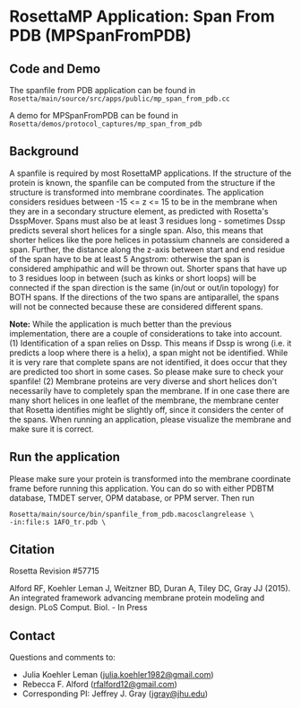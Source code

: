 # RosettaMP Application: Span From PDB (MPSpanFromPDB)

## Code and Demo
The spanfile from PDB application can be found in `Rosetta/main/source/src/apps/public/mp_span_from_pdb.cc` 

A demo for MPSpanFromPDB can be found in `Rosetta/demos/protocol_captures/mp_span_from_pdb`

## Background
A spanfile is required by most RosettaMP applications. If the structure of the protein is known, the spanfile can be computed from the structure if the structure is transformed into membrane coordinates. The application considers residues between -15 <= z <= 15 to be in the membrane when they are in a secondary structure element, as predicted with Rosetta's DsspMover. Spans must also be at least 3 residues long - sometimes Dssp predicts several short helices for a single span. Also, this means that shorter helices like the pore helices in potassium channels are considered a span. Further, the distance along the z-axis between start and end residue of the span have to be at least 5 Angstrom: otherwise the span is considered amphipathic and will be thrown out. Shorter spans that have up to 3 residues loop in between (such as kinks or short loops) will be connected if the span direction is the same (in/out or out/in topology) for BOTH spans. If the directions of the two spans are antiparallel, the spans will not be connected because these are considered different spans. 

**Note:** While the application is much better than the previous implementation, there are a couple of considerations to take into account. (1) Identification of a span relies on Dssp. This means if Dssp is wrong (i.e. it predicts a loop where there is a helix), a span might not be identified. While it is very rare that complete spans are not identified, it does occur that they are predicted too short in some cases. So please make sure to check your spanfile! (2) Membrane proteins are very diverse and short helices don't necessarily have to completely span the membrane. If in one case there are many short helices in one leaflet of the membrane, the membrane center that Rosetta identifies might be slightly off, since it considers the center of the spans. When running an application, please visualize the membrane and make sure it is correct. 

## Run the application

Please make sure your protein is transformed into the membrane coordinate frame before running this application. You can do so with either PDBTM database, TMDET server, OPM database, or PPM server. Then run 

```
Rosetta/main/source/bin/spanfile_from_pdb.macosclangrelease \
-in:file:s 1AFO_tr.pdb \
```

## Citation
Rosetta Revision #57715

Alford RF, Koehler Leman J, Weitzner BD, Duran A, Tiley DC, Gray JJ (2015). An integrated framework advancing membrane protein modeling and design. PLoS Comput. Biol. - In Press

## Contact

Questions and comments to: 
 - Julia Koehler Leman ([julia.koehler1982@gmail.com](julia.koehler1982@gmail.com))
 - Rebecca F. Alford ([rfalford12@gmail.com](rfalford12@gmail.com))
 - Corresponding PI: Jeffrey J. Gray ([jgray@jhu.edu](jgray@jhu.edu))

